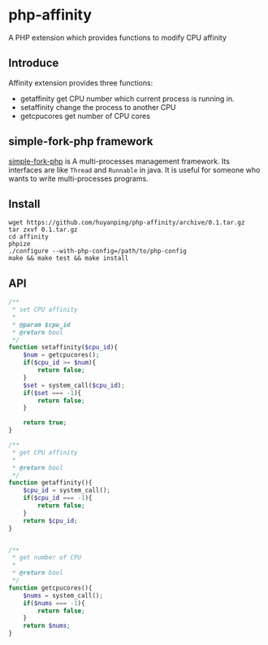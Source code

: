 php-affinity
==================
A PHP extension which provides functions to modify CPU affinity

Introduce
------------------
Affinity extension provides three functions:
+ getaffinity get CPU number which current process is running in.
+ setaffinity change the process to another CPU
+ getcpucores get number of CPU cores

simple-fork-php framework
-------------------------
[simple-fork-php](https://github.com/huyanping/simple-fork-php "simple-fork-php") 
is A multi-processes management framework. 
Its interfaces are like `Thread` and `Runnable` in java.
It is useful for someone who wants to write multi-processes programs.

Install
---------------------
```shell
wget https://github.com/huyanping/php-affinity/archive/0.1.tar.gz
tar zxvf 0.1.tar.gz
cd affinity
phpize
./configure --with-php-config=/path/to/php-config
make && make test && make install
```

API
---------------------
```php
/**
 * set CPU affinity
 *
 * @param $cpu_id
 * @return bool
 */
function setaffinity($cpu_id){
    $num = getcpucores();
    if($cpu_id >= $num){
        return false;
    }
    $set = system_call($cpu_id);
    if($set === -1){
        return false;
    }

    return true;
}

/**
 * get CPU affinity
 *
 * @return bool
 */
function getaffinity(){
    $cpu_id = system_call();
    if($cpu_id === -1){
        return false;
    }
    return $cpu_id;
}


/**
 * get number of CPU
 *
 * @return bool
 */
function getcpucores(){
    $nums = system_call();
    if($nums === -1){
        return false;
    }
    return $nums;
}
```